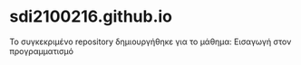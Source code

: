 # sdi2100216.github.io

Το συγκεκριμένο repository δημιουργήθηκε για το μάθημα: Εισαγωγή στον προγραμματισμό
